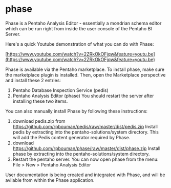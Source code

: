 phase
=====
Phase is a Pentaho Analysis Editor - essentially a mondrian schema editor which can be run right from inside the user console of the Pentaho BI Server.

Here's a quick Youtube demonstration of what you can do with Phase:

[https://www.youtube.com/watch?v=2ZRkOkOFjqw&feature=youtu.be](https://www.youtube.com/watch?v=2ZRkOkOFjqw&feature=youtu.be)

Phase is available via the Pentaho marketplace. To install phase, make sure the marketplace plugin is installed. Then, open the Marketplace perspective and install these 2 entries:
1. Pentaho Database Inspection Service (pedis)
2. Pentaho Analysis Editor (phase)
You should restart the server after installing these two items.

You can also manually install Phase by following these instructions:

1. download pedis.zip from https://github.com/rpbouman/pedis/raw/master/dist/pedis.zip Install pedis by extracting into the pentaho-solutions/system directory. This will add the Pedis content generator required by Phase.
2. download https://github.com/rpbouman/phase/raw/master/dist/phase.zip Install phase by extracting into the pentaho-solutions/system directory.
3. Restart the pentaho server. You can now open phase from the menu: File > New > Pentaho Analysis Editor

User documentation is being created and integrated with Phase, and will be avilable from within the Phase application.
